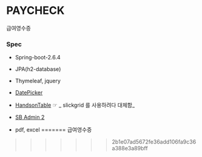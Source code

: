 # PAYCHECK
급여영수증

### Spec

* Spring-boot-2.6.4
* JPA(h2-database)
* Thymeleaf, jquery
* [DatePicker](http://fengyuanchen.github.io/datepicker/)
* [HandsonTable](https://handsontable.com/demo) ☞ _ slickgrid 를 사용하려다 대체함_

* [SB Admin 2](https://startbootstrap.com/theme/sb-admin-2)
* pdf, excel
=======
급여영수증
>>>>>>> 2b1e07ad5672fe36add106fa9c36a388e3a89bff
